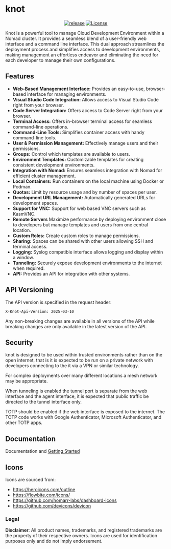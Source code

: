# knot

<div align="center">

[![release](https://img.shields.io/github/v/release/paularlott/knot)](https://github.com/paularlott/knot/releases/latest)
[![License](https://img.shields.io/badge/License-Apache%202.0-blue.svg)](https://www.apache.org/licenses/LICENSE-2.0)

</div>

Knot is a powerful tool to manage Cloud Development Environment within a Nomad cluster. It provides a seamless blend of a user-friendly web interface and a command line interface. This dual approach streamlines the deployment process and simplifies access to development environments, making management an effortless endeavor and eliminating the need for each developer to manage their own configurations.

## Features

- **Web-Based Management Interface:** Provides an easy-to-use, browser-based interface for managing environments.
- **Visual Studio Code Integration:** Allows access to Visual Studio Code right from your browser.
- **Code Server Integration:** Offers access to Code Server right from your browser.
- **Terminal Access:** Offers in-browser terminal access for seamless command-line operations.
- **Command-Line Tools:** Simplifies container access with handy command-line tools.
- **User & Permission Management:** Effectively manage users and their permissions.
- **Groups:** Control which templates are available to users.
- **Environment Templates:** Customizable templates for creating consistent development environments.
- **Integration with Nomad:** Ensures seamless integration with Nomad for efficient cluster management.
- **Local Containers:** Run containers on the local machine using Docker or Podman.
- **Quotas:** Limit by resource usage and by number of spaces per user.
- **Development URL Management:** Automatically generated URLs for development spaces.
- **Support for VNC:** Support for web based VNC servers such as KasmVNC.
- **Remote Servers** Maximize performance by deploying environment close to developers but manage templates and users from one central location.
- **Custom Roles:** Create custom roles to manage permissions.
- **Sharing:** Spaces can be shared with other users allowing SSH and terminal access.
- **Logging:** Syslog compatible interface allows logging and display within a window.
- **Tunneling:** Securely expose development environments to the internet when required.
- **API:** Provides an API for integration with other systems.

## API Versioning

The API version is specified in the request header:

```http
X-Knot-Api-Version: 2025-03-10
```

Any non-breaking changes are available in all versions of the API while breaking changes are only available in the latest version of the API.

## Security

knot is designed to be used within trusted environments rather than on the open internet, that is it is expected to be run on a private network with developers connecting to the it via a VPN or similar technology.

For complex deployments over many different locations a mesh network may be appropriate.

When tunneling is enabled the tunnel port is separate from the web interface and the agent interface, it is expected that public traffic be directed to the tunnel interface only.

TOTP should be enabled if the web interface is exposed to the internet. The TOTP code works with Google Authenticator, Microsoft Authenticator, and other TOTP apps.

## Documentation

Documentation and [Getting Started](https://getknot.dev/docs/getting-started/)

## Icons

Icons are sourced from:

- https://heroicons.com/outline
- https://flowbite.com/icons/
- https://github.com/homarr-labs/dashboard-icons
- https://github.com/devicons/devicon

### Legal

**Disclaimer**: All product names, trademarks, and registered trademarks are the property of their respective owners. Icons are used for identification purposes only and do not imply endorsement.
